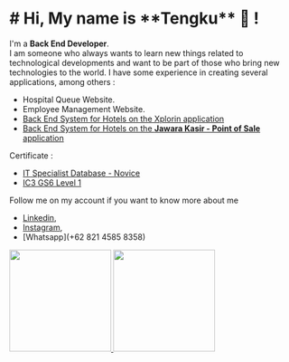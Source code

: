 <!--
**Tengku1/Tengku1** is a ✨ _special_ ✨ repository because its `README.md` (this file) appears on your GitHub profile.

Here are some ideas to get you started:

- 🔭 I’m currently working on ...
- 🌱 I’m currently learning ...
- 👯 I’m looking to collaborate on ...
- 🤔 I’m looking for help with ...
- 💬 Ask me about ...
- 📫 How to reach me: ...
- 😄 Pronouns: ...
- ⚡ Fun fact: ...
-->

<h1># Hi, My name is **Tengku** 👋 !</h1>

I'm a **Back End Developer**.\
I am someone who always wants to learn new things related to technological developments and want to be part of those who bring new technologies to the world.
I have some experience in creating several applications, among others :
- Hospital Queue Website.
- Employee Management Website.
- <a href="https://play.google.com/store/apps/details?id=com.xplorinhub.app">Back End System for Hotels on the Xplorin application</a>
- <a href="https://play.google.com/store/apps/details?id=com.crux.tokoku">Back End System for Hotels on the **Jawara Kasir - Point of Sale** application</a>

Certificate :
- <a href="https://www.certiport.com/Portal/Pages/PrintTranscriptInfo.aspx?action=Cert&format=pdf&id=467">IT Specialist Database - Novice</a>
- <a href="https://www.certiport.com/Portal/Pages/PrintTranscriptInfo.aspx?action=Cert&format=pdf&id=447">IC3 GS6 Level 1<a/>

Follow me on my account if you want to know more about me 
  - [Linkedin](https://www.linkedin.com/in/tengku-tengku-4a919416b/),
  - [Instagram](https://instagram.com/tengku_dev?igshid=ZDdkNTZiNTM=),
  - [Whatsapp](+62 821 4585 8358)

<p align="left">
<a href="https://github.com/Tengku1">
  <img height="180em" src="https://github-readme-stats-eight-theta.vercel.app/api?username=Tengku1&show_icons=true&theme=algolia&include_all_commits=true&count_private=true"/>
  <img height="180em" src="https://github-readme-stats-eight-theta.vercel.app/api/top-langs/?username=Tengku1&layout=compact&langs_count=8&theme=algolia"/>
</a>
</p>
